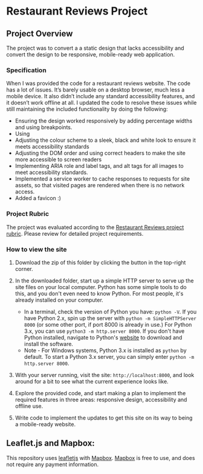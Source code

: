 # Restaurant Reviews Project

## Project Overview

The project was to convert a a static design that lacks accessibility and convert the design to be responsive, mobile-ready web application.


### Specification

When I was provided the code for a restaurant reviews website. The code has a lot of issues. It’s barely usable on a desktop browser, much less a mobile device. It also didn’t include any standard accessibility features, and it doesn’t work offline at all. I updated the code to resolve these issues while still maintaining the included functionality by doing the following:

* Ensuring the design worked responsively by adding percentage widths and using breakpoints. 
* Using 
* Adjusting the colour scheme to a sleek, black and white look to ensure it meets accessibility standards
* Adjusting the DOM order and using correct headers to make the site more accessible to screen readers
* Implementing ARIA role and label tags, and alt tags for all images to meet accessibility standards.
* Implemented a service worker to cache responses to requests for site assets, so that visited pages are rendered when there is no network access.
* Added a favicon :)

### Project Rubric

The project was evaluated according to the [Restaurant Reviews project rubric](https://review.udacity.com/#!/rubrics/1090/view). Please review for detailed project requirements.

### How to view the site

1. Download the zip of this folder by clicking the button in the top-right corner.
2. In the downloaded folder, start up a simple HTTP server to serve up the site files on your local computer. Python has some simple tools to do this, and you don't even need to know Python. For most people, it's already installed on your computer.

    * In a terminal, check the version of Python you have: `python -V`. If you have Python 2.x, spin up the server with `python -m SimpleHTTPServer 8000` (or some other port, if port 8000 is already in use.) For Python 3.x, you can use `python3 -m http.server 8000`. If you don't have Python installed, navigate to Python's [website](https://www.python.org/) to download and install the software.
   * Note -  For Windows systems, Python 3.x is installed as `python` by default. To start a Python 3.x server, you can simply enter `python -m http.server 8000`.
3. With your server running, visit the site: `http://localhost:8000`, and look around for a bit to see what the current experience looks like.
4. Explore the provided code, and start making a plan to implement the required features in three areas: responsive design, accessibility and offline use.
5. Write code to implement the updates to get this site on its way to being a mobile-ready website.

## Leaflet.js and Mapbox:

This repository uses [leafletjs](https://leafletjs.com/) with [Mapbox](https://www.mapbox.com/). [Mapbox](https://www.mapbox.com/) is free to use, and does not require any payment information.
